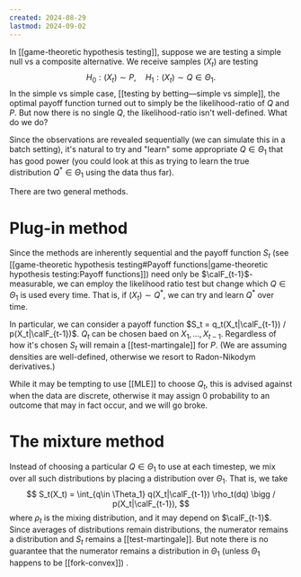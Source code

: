 ```yaml
---
created: 2024-08-29
lastmod: 2024-09-02
---
```



In [[game-theoretic hypothesis testing]], suppose we are testing a simple null vs a composite alternative. We receive samples $(X_t)$ are testing 
$$
H_0: (X_t) \sim P, \quad H_1 : (X_t) \sim Q \in \Theta_1.
$$
In the simple vs simple case, [[testing by betting—simple vs simple]], the optimal payoff function turned out to simply be the likelihood-ratio of $Q$ and $P$. But now there is no single $Q$, the likelihood-ratio isn't well-defined. What do we do?

Since the observations are revealed sequentially (we can simulate this in a batch setting), it's natural to try and "learn" some appropriate $Q\in \Theta_1$ that has good power (you could look at this as trying to learn the true distribution $Q^*\in\Theta_1$ using the data thus far). 

There are two general methods. 

# Plug-in method 

Since the methods are inherently sequential and the payoff function $S_t$ (see [[game-theoretic hypothesis testing#Payoff functions|game-theoretic hypothesis testing:Payoff functions]]) need only be $\calF_{t-1}$-measurable, we can employ the likelihood ratio test but change which $Q\in\Theta_1$ is used every time. That is, if $(X_t)\sim Q^*$, we can try and learn $Q^*$ over time. 

In particular, we can consider a payoff function $S_t = q_t(X_t|\calF_{t-1}) / p(X_t|\calF_{t-1})$. $Q_t$ can be chosen baed on $X_1,\dots,X_{t-1}$. Regardless of how it's chosen $S_t$ will remain a [[test-martingale]] for $P$. 
(We are assuming densities are well-defined, otherwise we resort to Radon-Nikodym derivatives.)

While it may be tempting to use [[MLE]]  to choose $Q_t$, this is advised against when the data are discrete, otherwise it may assign 0 probability to an outcome that may in fact occur, and we will go broke. 

# The mixture method

Instead of choosing a particular $Q\in\Theta_1$ to use at each timestep, we mix over all such distributions by placing a distribution over $\Theta_1$. That is, we take 
$$
S_t(X_t) = \int_{q\in \Theta_1} q(X_t|\calF_{t-1}) \rho_t(dq) \bigg / p(X_t|\calF_{t-1}),
$$
where $\rho_t$ is the mixing distribution, and it may depend on $\calF_{t-1}$. Since averages of distributions remain distributions, the numerator remains a distribution and $S_t$ remains a [[test-martingale]]. But note there is no guarantee that the numerator remains a distribution in $\Theta_1$ (unless $\Theta_1$ happens to be [[fork-convex]]) .
